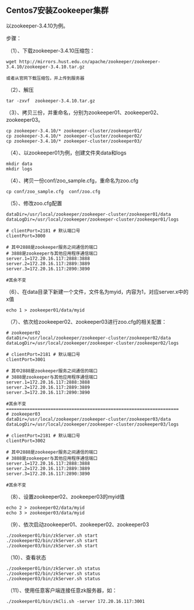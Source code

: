 ## Centos7安装Zookeeper集群

以zookeeper-3.4.10为例。

步骤：

​	（1）、下载zookeeper-3.4.10压缩包：

```
wget http://mirrors.hust.edu.cn/apache/zookeeper/zookeeper-3.4.10/zookeeper-3.4.10.tar.gz

或者从官网下载压缩包，并上传到服务器
```

​	（2）、解压

```
tar -zxvf  zookeeper-3.4.10.tar.gz
```

​	（3）、拷贝三份，并重命名，分别为zookeeper01、zookeeper02、zookeeper03。

```
cp zookeeper-3.4.10/* zookeeper-cluster/zookeeper01/
cp zookeeper-3.4.10/* zookeeper-cluster/zookeeper02/
cp zookeeper-3.4.10/* zookeeper-cluster/zookeeper03/
```

​	（4）、以zookeeper01为例，创建文件夹data和logs

```
mkdir data
mkdir logs
```

​	（4）、拷贝一份conf/zoo_sample.cfg，重命名为zoo.cfg

```
cp conf/zoo_sample.cfg  conf/zoo.cfg
```

​	（5）、修改zoo.cfg配置

```
dataDir=/usr/local/zookeeper/zookeeper-cluster/zookeeper01/data
dataLogDir=/usr/local/zookeeper/zookeeper-cluster/zookeeper01/logs

# clientPort=2181 # 默认端口号
clientPort=3000

# 其中2888是zookeeper服务之间通信的端口
# 3888是zookeeper与其他应用程序通信端口
server.1=172.20.16.117:2888:3888
server.2=172.20.16.117:2889:3889
server.3=172.20.16.117:2890:3890

#其余不变
```

​	（6）、在data目录下新建一个文件，文件名为myid，内容为1，对应server.x中的x值

```
echo 1 > zookeeper01/data/myid
```

​	（7）、依次给zookeeper02、zookeeper03进行zoo.cfg的相关配置：

```
# zookeeper02
dataDir=/usr/local/zookeeper/zookeeper-cluster/zookeeper02/data
dataLogDir=/usr/local/zookeeper/zookeeper-cluster/zookeeper02/logs

# clientPort=2181 # 默认端口号
clientPort=3001

# 其中2888是zookeeper服务之间通信的端口
# 3888是zookeeper与其他应用程序通信端口
server.1=172.20.16.117:2888:3888
server.2=172.20.16.117:2889:3889
server.3=172.20.16.117:2890:3890

#其余不变
==================================================================
# zookeeper03
dataDir=/usr/local/zookeeper/zookeeper-cluster/zookeeper03/data
dataLogDir=/usr/local/zookeeper/zookeeper-cluster/zookeeper03/logs

# clientPort=2181 # 默认端口号
clientPort=3002

# 其中2888是zookeeper服务之间通信的端口
# 3888是zookeeper与其他应用程序通信端口
server.1=172.20.16.117:2888:3888
server.2=172.20.16.117:2889:3889
server.3=172.20.16.117:2890:3890

#其余不变
```

​	（8）、设置zookeeper02、zookeeper03的myid值

```
echo 2 > zookeeper02/data/myid
echo 3 > zookeeper03/data/myid
```

​	（9）、依次启动zookeeper01、zookeeper02、zookeeper03

```
./zookeeper01/bin/zkServer.sh start
./zookeeper02/bin/zkServer.sh start
./zookeeper03/bin/zkServer.sh start
```

​	（10）、查看状态

```
./zookeeper01/bin/zkServer.sh status
./zookeeper02/bin/zkServer.sh status
./zookeeper03/bin/zkServer.sh status
```

​	（11）、使用任意客户端连接任意zk服务器，如：

```
./zookeeper01/bin/zkCli.sh -server 172.20.16.117:3001
```
